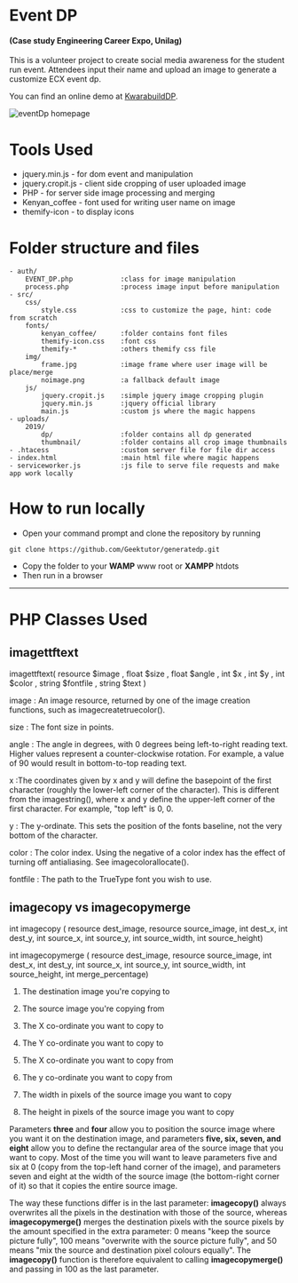 # Event DP 
#### (Case study Engineering Career Expo, Unilag)
This is a volunteer project to create social media awareness for the student run event. Attendees input their name and upload an image to generate a customize ECX event dp.

You can find an online demo at [KwarabuildDP](https://olanrewajuahmed095.000webhostapp.com/).

![eventDp homepage](https://github.com/Geektutor/generatedp/blob/master/screenshot.PNG)

# Tools Used

- jquery.min.js - for dom event and manipulation
- jquery.cropit.js - client side cropping of user uploaded image 
- PHP - for server side image processing and merging
- Kenyan_coffee - font used for writing user name on image
- themify-icon - to display icons

# Folder structure and files

```
- auth/							
	EVENT_DP.php 			:class for image manipulation
	process.php 			:process image input before manipulation
- src/							
	css/
		style.css 			:css to customize the page, hint: code from scratch
	fonts/
		kenyan_coffee/		:folder contains font files
		themify-icon.css 	:font css
		themify-*			:others themify css file
	img/
		frame.jpg 			:image frame where user image will be place/merge
		noimage.png 		:a fallback default image
	js/
		jquery.cropit.js 	:simple jquery image cropping plugin
		jquery.min.js 		:jquery official library
		main.js 			:custom js where the magic happens
- uploads/
	2019/
		dp/					:folder contains all dp generated
		thumbnail/			:folder contains all crop image thumbnails
- .htacess					:custom server file for file dir access
- index.html 				:main html file where magic happens
- serviceworker.js          :js file to serve file requests and make app work locally

```

# How to run locally

- Open your command prompt and clone the repository by running 

``` git clone https://github.com/Geektutor/generatedp.git ```

- Copy the folder to your **WAMP** www root or **XAMPP** htdots
- Then run in a browser


------------------------------------------------------------------------

# PHP Classes Used

## imagettftext

imagettftext( resource $image , float $size , float $angle , int $x , int $y , int $color , string $fontfile , string $text )

image : An image resource, returned by one of the image creation functions, such as imagecreatetruecolor().

size : The font size in points.

angle : The angle in degrees, with 0 degrees being left-to-right reading text. Higher values represent a counter-clockwise rotation. For example, a value of 90 would result in bottom-to-top reading text.

x :The coordinates given by x and y will define the basepoint of the first character (roughly the lower-left corner of the character). This is different from the imagestring(), where x and y define the upper-left corner of the first character. For example, "top left" is 0, 0.

y : The y-ordinate. This sets the position of the fonts baseline, not the very bottom of the character.

color : The color index. Using the negative of a color index has the effect of turning off antialiasing. See imagecolorallocate().

fontfile : The path to the TrueType font you wish to use.

## imagecopy vs imagecopymerge

int imagecopy ( resource dest_image, resource source_image, int dest_x, int dest_y, 
int source_x, int source_y, int source_width, int source_height)

int imagecopymerge ( resource dest_image, resource source_image, int dest_x, int dest_y, 
int source_x, int source_y, int source_width, int source_height, int merge_percentage)

1. The destination image you're copying to

2. The source image you're copying from

3. The X co-ordinate you want to copy to

4. The Y co-ordinate you want to copy to

5. The X co-ordinate you want to copy from

6. The y co-ordinate you want to copy from

7. The width in pixels of the source image you want to copy

8. The height in pixels of the source image you want to copy

Parameters **three** and **four** allow you to position the source image where you want it on the destination image, 
and parameters **five, six, seven, and eight** allow you to define the rectangular area of the source image that 
you want to copy. Most of the time you will want to leave parameters five and six at 0 
(copy from the top-left hand corner of the image), and parameters seven and eight at the width of the source image
 (the bottom-right corner of it) so that it copies the entire source image.

The way these functions differ is in the last parameter: **imagecopy()** always overwrites all the pixels in the 
destination with those of the source, whereas **imagecopymerge()** merges the destination pixels with the source 
pixels by the amount specified in the extra parameter: 0 means "keep the source picture fully", 100 means 
"overwrite with the source picture fully", and 50 means "mix the source and destination pixel colours equally". 
The **imagecopy()** function is therefore equivalent to calling **imagecopymerge()** and passing in 100 as the last parameter.
